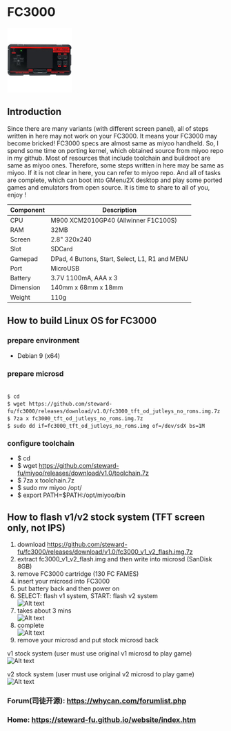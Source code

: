 # FC3000
![Alt text](imgs/main.jpg)
  
## Introduction
Since there are many variants (with different screen panel), all of steps written in here may not work on your FC3000. It means your FC3000 may become bricked! FC3000 specs are almost same as miyoo handheld. So, I spend some time on porting kernel, which obtained source from miyoo repo in my github. Most of resources that include toolchain and buildroot are same as miyoo ones. Therefore, some steps written in here may be same as miyoo. If it is not clear in here, you can refer to miyoo repo. And all of tasks are complete, which can boot into GMenu2X desktop and play some ported games and emulators from open source. It is time to share to all of you, enjoy !

|Component|Description                                    |
|---------|-----------------------------------------------|
|CPU      |M900 XCM2010GP40 (Allwinner F1C100S)           |
|RAM      |32MB                                           |
|Screen   |2.8" 320x240                                   |
|Slot     |SDCard                                         |
|Gamepad  |DPad, 4 Buttons, Start, Select, L1, R1 and MENU|
|Port     |MicroUSB                                       |
|Battery  |3.7V 1100mA, AAA x 3                           |
|Dimension|140mm x 68mm x 18mm                            |
|Weight   |110g                                           |
  
## How to build Linux OS for FC3000
### prepare environment
-  Debian 9 (x64)
  
### prepare microsd
<p><code>
$ cd
$ wget https://github.com/steward-fu/fc3000/releases/download/v1.0/fc3000_tft_od_jutleys_no_roms.img.7z
$ 7za x fc3000_tft_od_jutleys_no_roms.img.7z
$ sudo dd if=fc3000_tft_od_jutleys_no_roms.img of=/dev/sdX bs=1M
</code></p>
  
### configure toolchain
-  $ cd
-  $ wget https://github.com/steward-fu/miyoo/releases/download/v1.0/toolchain.7z
-  $ 7za x toolchain.7z
-  $ sudo mv miyoo /opt/
-  $ export PATH=$PATH:/opt/miyoo/bin
  
## How to flash v1/v2 stock system (TFT screen only, not IPS)
1. download https://github.com/steward-fu/fc3000/releases/download/v1.0/fc3000_v1_v2_flash.img.7z
2. extract fc3000_v1_v2_flash.img and then write into microsd (SanDisk 8GB)
3. remove FC3000 cartridge (130 FC FAMES)
4. insert your microsd into FC3000
5. put battery back and then power on
6. SELECT: flash v1 system, START: flash v2 system  
![Alt text](https://steward-fu.github.io/website/handheld/fc3000/v1v2_flash/4.jpg)
7. takes about 3 mins  
![Alt text](https://steward-fu.github.io/website/handheld/fc3000/v1v2_flash/6.jpg)
8. complete  
![Alt text](https://steward-fu.github.io/website/handheld/fc3000/v1v2_flash/8.jpg)
9. remove your microsd and put stock microsd back  
  
v1 stock system (user must use original v1 microsd to play game)  
![Alt text](https://steward-fu.github.io/website/handheld/fc3000/v1v2_flash/10.jpg)
  
v2 stock system (user must use original v2 microsd to play game)  
![Alt text](https://steward-fu.github.io/website/handheld/fc3000/v1v2_flash/11.jpg)
  
### Forum(司徒开源): https://whycan.com/forumlist.php
### Home: https://steward-fu.github.io/website/index.htm
